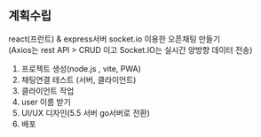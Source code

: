 ## 계획수립 

react(프런트) & express서버 socket.io 이용한 오픈채팅 만들기  
(Axios는 rest API > CRUD 이고 Socket.IO는 실시간 양방향 데이터 전송)  

1. 프로젝트 생성(node.js , vite, PWA)
2. 채팅연결 테스트 (서버, 클라이언트)
3. 클라이언트 작업
4. user 이름 받기
5. UI/UX 디자인(5.5 서버 go서버로 전환)
6. 배포
